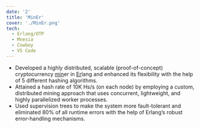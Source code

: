 ```yaml
---
date: '2'
title: 'MinEr'
cover: './MinEr.png'
tech:
  - Erlang/OTP
  - Mnesia
  - Cowboy
  - VS Code
---
```


- Developed a highly distributed, scalable (proof-of-concept) cryptocurrency <ins>min</ins>er in <ins>Er</ins>lang and enhanced its flexibility with the help of 5 different hashing algorithms.
- Attained a hash rate of 10K Hs/s (on each node) by employing a custom, distributed mining approach that uses concurrent, lightweight, and highly parallelized worker processes.
- Used supervision trees to make the system more fault-tolerant and eliminated 80% of all runtime errors with the help of Erlang’s robust error-handling mechanisms.